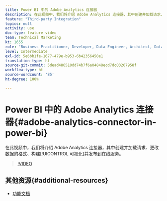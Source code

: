```yaml
---
title: Power BI 中的 Adobe Analytics 连接器
description: 在此视频中，我们将介绍 Adobe Analytics 连接器，其中创建并加载请求、更改数据的格式、构建可视化并发布到在线服务。
feature: "Third-party Integration"
topics: null
activity: use
doc-type: feature video
team: Technical Marketing
kt: 1655
role: "Business Practitioner, Developer, Data Engineer, Architect, Data Architect, Administrator, Leader"
level: Intermediate
exl-id: 5e6bb1fe-1677-479e-b953-6b42356450e1
translation-type: ht
source-git-commit: 5dead486510dd74b7f6a04848ecd7dc03267958f
workflow-type: ht
source-wordcount: '85'
ht-degree: 100%

---
```


# Power BI 中的 Adobe Analytics 连接器{#adobe-analytics-connector-in-power-bi}

在此视频中，我们将介绍 Adobe Analytics 连接器，其中创建并加载请求、更改数据的格式、构建[!UICONTROL 可视化]并发布到在线服务。

>[!VIDEO](https://video.tv.adobe.com/v/23130/?quality=12)

## 其他资源{#additional-resources}

* [功能文档](https://docs.microsoft.com/zh-cn/power-bi/desktop-connect-adobe-analytics)
